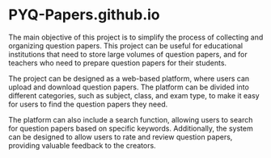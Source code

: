 # PYQ-Papers.github.io
The main objective of this project is to simplify the process of collecting and organizing question papers.
This project can be useful for educational institutions that need to store large volumes of question papers, and for teachers who need to prepare question papers for their students.

The project can be designed as a web-based platform, where users can upload and download question papers. The platform can be divided into different categories, such as subject, class, and exam type, to make it easy for users to find the question papers they need.

The platform can also include a search function, allowing users to search for question papers based on specific keywords. Additionally, the system can be designed to allow users to rate and review question papers, providing valuable feedback to the creators.
